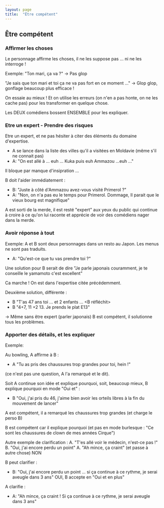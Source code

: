 ```yaml
---
layout: page
title:  "Être compétent"
---
```


## Être compétent

### Affirmer les choses
Le personnage affirme les choses, il ne les suppose pas ... ni ne les interroge !

Exemple: "Ton mari, ça va ?" -> Pas glop

"Je sais que ton mari et toi ça ne va pas fort en ce moment ..." -> Glop glop, gonflage beaucoup plus efficace !

On essaie au mieux !
Et on utilise les erreurs (on n'en a pas honte, on ne les cache pas) pour les transformer en quelque chose.

Les DEUX comédiens bossent ENSEMBLE pour les expliquer.

### Etre un expert - Prendre des risques

Etre un expert, et ne pas hésiter à citer des éléments du domaine d'expertise.

- A se lance dans la liste des villes qu'il a visitées en Moldavie (même s'il ne connait pas)
- A: "On est allé à ... euh ... Kuka puis euh Ammazou ...euh ..."

Il bloque par manque d'insipration ...

B doit l'aider immédiatement :

- B: "Juste à côté d'Ammazou avez-vous visité Primerol ?"
- A: "Non, on n'a pas eu le temps pour Primerol. Dommage, Il parait que le vieux bourg est magnifique"

A est sorti de la merde, il est resté "expert" aux yeux du public qui continue à croire à ce qu'on lui raconte et apprécie de voir des comédiens nager dans la merde.


### Avoir réponse à tout

Exemple:
A et B sont deux personnages dans un resto au Japon.
Les menus ne sont pas traduits.

- A: "Qu'est-ce que tu vas prendre toi ?"

Une solution pour B serait de dire "Je parle japonais couramment, je te conseille le yamamoto c'est excellent"

Ca marche ! On est dans l'expertise citée précédemment.

Deuxième solution, différente :

- B "T'as 47 ans toi ... et 2 enfants ... <B réfléchit>
- B "4+7, 11 +2 13. Je prends le plat E13"

-> Même sans être expert (parler japonais) B est compétent, il solutionne tous les problèmes.


### Apporter des détails, et les expliquer

Exemple:

Au bowling, A affirme à B :
- A "Tu as pris des chaussures trop grandes pour toi, hein !"

(ce n'est pas une question, A l'a remarqué et le dit).

Soit A continue son idée et explique pourquoi, soit, beaucoup mieux, B explique pourquoi en mode "Oui et" :
- B "Oui, j'ai pris du 46, j'aime bien avoir les orteils libres à la fin du mouvement de lancer"

A est compétent, il a remarqué les chaussures trop grandes (et charge le perso B)

B est compétent car il explique pourquoi (et pas en mode burlesque : "Ce sont les chaussures de clown de mes années Cirque")

Autre exemple de clarification :
A. "T'es allé voir le médecin, n'est-ce pas !"
B. "Oui, j'ai encore perdu un point"
A. "Ah mince, ça craint" (et passe à autre chose)
NON

B peut clarifier :
- B: "Oui, j'ai encore perdu un point ... si ça continue à ce rythme, je serai aveugle dans 3 ans"
OUI, B accepte en "Oui et en plus"

A clarifie :
- A: "Ah mince, ça craint ! Si ça continue à ce rythme, je serai aveugle dans 3 ans"
